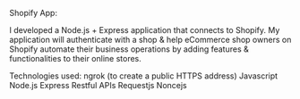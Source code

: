 Shopify App:

I developed a Node.js + Express application that connects to Shopify. My application will authenticate with a shop & help eCommerce shop owners on Shopify automate their business operations by adding features & functionalities to their online stores.

Technologies used:
ngrok (to create a public HTTPS address)
Javascript
Node.js
Express
Restful APIs
Requestjs
Noncejs